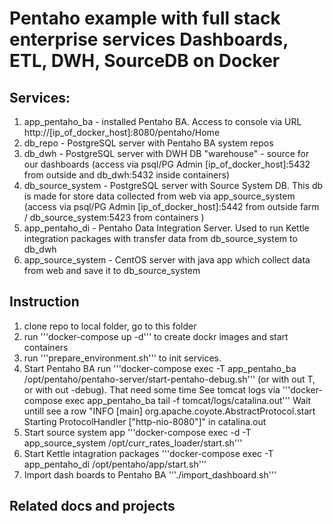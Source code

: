 # Pentaho example with full stack enterprise services Dashboards, ETL, DWH, SourceDB on Docker
 
## Services:

 1) app_pentaho_ba - installed Pentaho BA. Access to console via URL http://[ip_of_docker_host]:8080/pentaho/Home
 2) db_repo - PostgreSQL server with Pentaho BA system repos
 3) db_dwh - PostgreSQL server with DWH DB "warehouse" - source for our dashboards (access via psql/PG Admin [ip_of_docker_host]:5432 from outside and db_dwh:5432 inside containers)
 4) db_source_system - PostgreSQL server with Source System DB. This db is made for store data collected from web via app_source_system (access via psql/PG Admin [ip_of_docker_host]:5442 from outside farm / db_source_system:5423 from containers )
 5) app_pentaho_di - Pentaho Data Integration Server. Used to run Kettle integration packages with transfer data from db_source_system to db_dwh 
 6) app_source_system - CentOS server with java app which collect data from web and save it to db_source_system
 
## Instruction
 
 1) clone repo to local folder, go to this folder 
 2) run '''docker-compose up -d''' to create dockr images and start containers
 3) run '''prepare_environment.sh''' to init services. 
 4) Start Pentaho BA run '''docker-compose exec -T app_pentaho_ba /opt/pentaho/pentaho-server/start-pentaho-debug.sh''' (or with out T, or with out -debug).
    That need some time 
    See tomcat logs via '''docker-compose exec app_pentaho_ba tail -f tomcat/logs/catalina.out'''
    Wait untill see a row "INFO [main] org.apache.coyote.AbstractProtocol.start Starting ProtocolHandler ["http-nio-8080"]" in catalina.out
 5) Start source system app '''docker-compose exec -d -T app_source_system /opt/curr_rates_loader/start.sh'''
 6) Start Kettle intagration packages '''docker-compose exec -T app_pentaho_di /opt/pentaho/app/start.sh'''
 7) Import dash boards to Pentaho BA '''./import_dashboard.sh''' 
 
 ## Related docs and projects
 
 


 

